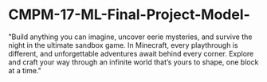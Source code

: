 # CMPM-17-ML-Final-Project-Model-

"Build anything you can imagine, uncover eerie mysteries, and survive the night in the ultimate sandbox game. In Minecraft, every playthrough is different, and unforgettable adventures await behind every corner. Explore and craft your way through an infinite world that’s yours to shape, one block at a time."
